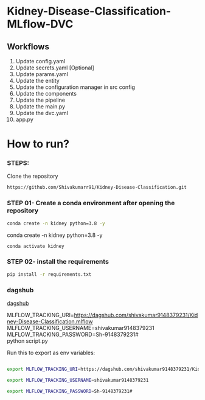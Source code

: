 # Kidney-Disease-Classification-MLflow-DVC


## Workflows

1. Update config.yaml
2. Update secrets.yaml [Optional]
3. Update params.yaml
4. Update the entity
5. Update the configuration manager in src config
6. Update the components
7. Update the pipeline 
8. Update the main.py
9. Update the dvc.yaml
10. app.py

# How to run?
### STEPS:

Clone the repository

```bash
https://github.com/Shivakumarr91/Kidney-Disease-Classification.git
```
### STEP 01- Create a conda environment after opening the repository

```bash
conda create -n kidney python=3.8 -y
```
conda create -n kidney python=3.8 -y

```bash
conda activate kidney
```


### STEP 02- install the requirements
```bash
pip install -r requirements.txt
```



### dagshub
[dagshub](https://dagshub.com/)

MLFLOW_TRACKING_URI=https://dagshub.com/shivakumar9148379231/Kidney-Disease-Classification.mlflow \
MLFLOW_TRACKING_USERNAME=shivakumar9148379231 \
MLFLOW_TRACKING_PASSWORD=Sh-9148379231# \
python script.py

Run this to export as env variables:

```bash

export MLFLOW_TRACKING_URI=https://dagshub.com/shivakumar9148379231/Kidney-Disease-Classification.mlflow

export MLFLOW_TRACKING_USERNAME=shivakumar9148379231

export MLFLOW_TRACKING_PASSWORD=Sh-9148379231#

```